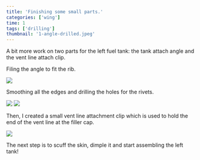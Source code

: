 ```yaml
---
title: 'Finishing some small parts.'
categories: ['wing']
time: 1
tags: ['drilling']
thumbnail: '1-angle-drilled.jpeg'
---
```


A bit more work on two parts for the left fuel tank: the tank attach angle and the vent line attach clip.

<!-- more -->

Filing the angle to fit the rib.

![](./0-filing-the-attach-angle.jpeg)

Smoothing all the edges and drilling the holes for the rivets.

![](./1-angle-drilled.jpeg)
![](./2-opposite-side.jpeg)

Then, I created a small vent line attachment clip which is used to hold the end of the vent line at the filler cap.

![](./3-vent-line-clip.jpeg)

The next step is to scuff the skin, dimple it and start assembling the left tank!